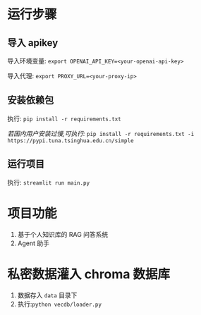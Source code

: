 # 运行步骤

## **导入 apikey**

导入环境变量: `export OPENAI_API_KEY=<your-openai-api-key>`

导入代理: `export PROXY_URL=<your-proxy-ip>`

## 安装依赖包

执行: `pip install -r requirements.txt`

*若国内用户安装过慢,可执行:* `pip install -r requirements.txt -i https://pypi.tuna.tsinghua.edu.cn/simple`

## 运行项目

执行: `streamlit run main.py`

# 项目功能

1. 基于个人知识库的 RAG 问答系统
2. Agent 助手

# 私密数据灌入 chroma 数据库

1. 数据存入 `data` 目录下
2. 执行:`python vecdb/loader.py`

